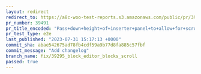 ```yaml
---
layout: redirect
redirect_to: https://a8c-woo-test-reports.s3.amazonaws.com/public/pr/39491/e2e/index.html
pr_number: 39491
pr_title_encoded: "Pass+down+height+of+inserter+panel+to+allow+for+scrolling"
pr_test_type: e2e
last_published: "2023-07-31 15:17:13 +0000"
commit_sha: abae542675ad78fb4cdf59a9b77d8fa885c57fbf
commit_message: "Add changelog"
branch_name: fix/39295_block_editor_blocks_scroll
passed: true
---
```

